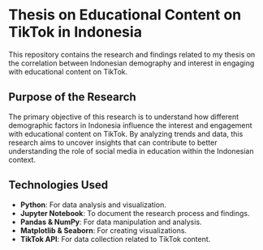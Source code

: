 # Thesis on Educational Content on TikTok in Indonesia

This repository contains the research and findings related to my thesis on the correlation between Indonesian demography and interest in engaging with educational content on TikTok.

## Purpose of the Research

The primary objective of this research is to understand how different demographic factors in Indonesia influence the interest and engagement with educational content on TikTok. By analyzing trends and data, this research aims to uncover insights that can contribute to better understanding the role of social media in education within the Indonesian context.

## Technologies Used

- **Python**: For data analysis and visualization.
- **Jupyter Notebook**: To document the research process and findings.
- **Pandas & NumPy**: For data manipulation and analysis.
- **Matplotlib & Seaborn**: For creating visualizations.
- **TikTok API**: For data collection related to TikTok content.
